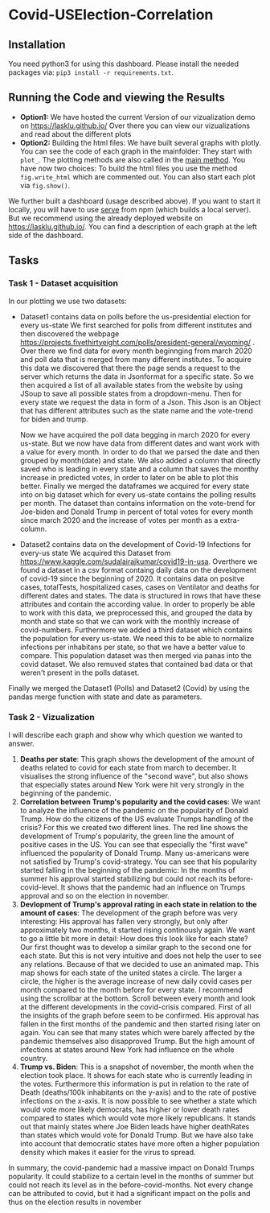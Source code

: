 # Covid-USElection-Correlation
## Installation
You need python3 for using this dashboard. Please install the needed packages via: ``pip3 install -r requirements.txt``.

## Running the Code and viewing the Results
- **Option1:** We have hosted the current Version of our vizualization demo on https://lasklu.github.io/ Over there you can view our vizualizations and read about the different plots
- **Option2:** Building the html files: We have built several graphs with plotly. You can see the code of each graph in the mainfolder: They start with ``plot_``. The plotting methods are also called in the [main method](https://github.com/rohansaw/Covid-USElection-Correlation/blob/60cdbad170d608cdcac6738a4ba8e7855f54b07a/main.py#L10). You have now two choices: To build the html files you use the method ``fig.write_html`` which are commented out. You can also start each plot via ``fig.show()``.


We further built a dashboard (usage described above). If you want to start it locally, you will have to use [serve](https://www.npmjs.com/package/serve) from npm (which builds a local server). But we recommend using the already deployed website on https://lasklu.github.io/. You can find a description of each graph at the left side of the dashboard.

## Tasks
### Task 1 - Dataset acquisition
In our plotting we use two datasets:
- Dataset1 contains data on polls before the us-presidential election for every us-state
We first searched for polls from different institutes and then discovered the webpage https://projects.fivethirtyeight.com/polls/president-general/wyoming/ . Over there we find data for every month beginnging from march 2020 and poll data that is merged from many different institutes. To acquire this data we discovered that there the page sends a request to the server which returns the data in Jsonformat for a specific state.
So we then acquired a list of all available states from the website by using JSoup to save all possible states from a dropdown-menu. Then for every state we request the data in form of a Json. This Json is an Object that has different attributes such as the state name and the vote-trend for biden and trump.

    Now we have acquired the poll data begging in march 2020 for every us-state. But we now have data from different dates and want work with a value for every month. In order to do that we parsed the date and then grouped by month(date) and state. We also added a column that directly saved who is leading in every state and a column that saves the monthy increase in predicted votes, in order to later on be able to plot this better. Finally we merged the dataframes we acquired for every state into on big dataset which for every us-state contains the polling results per month. The dataset than contains information on the vote-trend for Joe-biden and Donald Trump in percent of total votes for every month since march 2020 and the increase of votes per month as a extra-column.

- Dataset2 contains data on the development of Covid-19 Infections for every-us state
We acquired this Dataset from https://www.kaggle.com/sudalairajkumar/covid19-in-usa. Overthere we found a dataset in a csv format containg daily data on the development of covid-19 since the beginning of 2020. It contains data on positve cases, totalTests, hospitalized cases, cases on Ventilator and deaths for different dates and states. The data is structured in rows that have these attributes and contain the according value. In order to properly be able to work with this data, we preprocessed this, and grouped the data by month  and state so that we can work with the monthly increase of covid-numbers.
Furthermore we added a third dataset which contains the population for every us-state. We need this to be able to normalize infections per inhabitans per state, so that we have a better value to compare. This population dataset was then merged via panas into the covid dataset. We also remuved states that contained bad data or that weren't present in the polls dataset.

Finally we merged the Dataset1 (Polls) and Dataset2 (Covid) by using the pandas merge function with state and date as parameters.

### Task 2 - Vizualization
I will describe each graph and show why which question we wanted to answer.
1. **Deaths per state**: This graph shows the development of the amount of deaths related to covid for each state from march to december. It visualises the strong influence of the "second wave", but also shows that especially states around New York were hit very strongly in the beginning of the pandemic.
2. **Correlation between Trump's popularity and the covid cases**: We want to analyze the influence of the pandemic on the popularity of Donald Trump. How do the citizens of the US evaluate Trumps handling of the crisis? For this we created two different lines. The red line shows the development of Trump's popularity, the green line the amount of positive cases in the US. You can see that especially the "first wave" influenced the popularity of Donald Trump. Many us-americans were not satisfied by Trump's covid-strategy. You can see that his popularity started falling in the beginning of the pandemic: In the months of summer his approval started stabilizing but could not reach its before-covid-level. It shows that the pandemic had an influence on Trumps approval and so on the election in november.
3. **Devlopment of Trump's approval rating in each state in relation to the amount of cases**: The development of the graph before was very interesting: His approval has fallen very strongly, but only after approximately two months, it started rising continously again. We want to go a little bit more in detail: How does this look like for each state? Our first thought was to develop a similar graph to the second one for each state. But this is not very intuitive and does not help the user to see any relations. Because of that we decided to use an animated map. This map shows for each state of the united states a circle. The larger a circle, the higher is the average increase of new daily covid cases per month compared to the month before for every state. I recommend using the scrollbar at the bottom. Scroll between every month and look at the different developments in the covid-crisis compared. First of all the insights of the graph before seem to be confirmed. His approval has fallen in the first months of the pandemic and then started rising later on again. You can see that many states which were barely affected by the pandemic themselves also disapproved Trump. But the high amount of infections at states around New York had influence on the whole country.
4. **Trump vs. Biden**: This is a snapshot of november, the month when the election took place. It shows for each state who is currently leading in the votes. Furthermore this information is put in relation to the rate of Death (deaths/100k inhabitants on the y-axis) and to the rate of postive infections on the x-axis. It is now possible to see whether a state which would vote more likely democrats, has higher or lower death rates compared to states which would vote more likely republicans. It stands out that mainly states where Joe Biden leads have higher deathRates than states which would vote for Donald Trump. But we have also take into account that democratic states have more often a higher population density which makes it easier for the virus to spread.

In summary, the covid-pandemic had a massive impact on Donald Trumps popularity. It could stabilize to a certain level in the months of summer but could not reach its level as in the before-covid-months. Not every change can be attributed to covid, but it had a significant impact on the polls and thus on the election results in november
